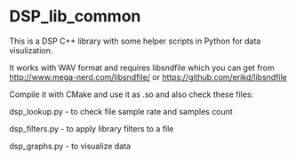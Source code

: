 # DSP_lib_common

This is a DSP C++ library with some helper scripts in Python for data visulization.

It works with WAV format and requires libsndfile which you can get from http://www.mega-nerd.com/libsndfile/ or https://github.com/erikd/libsndfile

Compile it with CMake and use it as .so and also check these files:

dsp_lookup.py - to check file sample rate and samples count

dsp_filters.py - to apply library filters to a file

dsp_graphs.py - to visualize data

